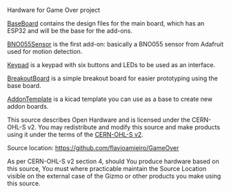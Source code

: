 Hardware for Game Over project

[BaseBoard](BaseBoard/) contains the design files for the  main board, which
has an ESP32 and will be the base for the add-ons.

[BNO055Sensor](BNO055Sensor/) is the first add-on: basically a BNO055 sensor
from Adafruit used for motion detection.

[Keypad](Keypad/) is a keypad with six buttons and LEDs to be used as
an interface.

[BreakoutBoard](BreakoutBoard/) is a simple breakout board for easier
prototyping using the base board.

[AddonTemplate](AddonTemplate/) is a kicad template you can use as a base to
create new addon boards.


This source describes Open Hardware and is licensed under the CERN-OHL-S v2.
You may redistribute and modify this source and make products using it under
the terms of the [CERN-OHL-S v2](https://ohwr.org/cern_ohl_s_v2.txt).

Source location: https://github.com/flavioamieiro/GameOver

As per CERN-OHL-S v2 section 4, should You produce hardware based on this
source, You must where practicable maintain the Source Location visible on the
external case of the Gizmo or other products you make using this source.
